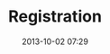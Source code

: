 ---
date: 2013-10-02 07:29
hour: 7:30 - 5:00 pm
title: Registration
name:
company:
location:
categories: day1
expand:
---
